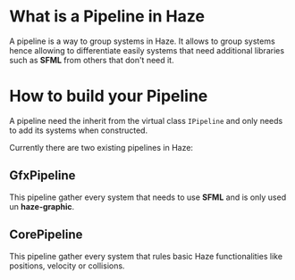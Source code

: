 # What is a Pipeline in Haze

A pipeline is a way to group systems in Haze. It allows to group systems hence allowing to differentiate easily systems that need additional libraries such as **SFML** from others that don't need it.

# How to build your Pipeline

A pipeline need the inherit from the virtual class `IPipeline` and only needs to add its systems when constructed.

Currently there are two existing pipelines in Haze: 
## GfxPipeline

This pipeline gather every system that needs to use **SFML** and is only used un **haze-graphic**.

## CorePipeline

This pipeline gather every system that rules basic Haze functionalities like positions, velocity or collisions.
